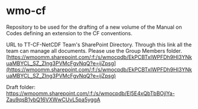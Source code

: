 # wmo-cf

Repository to be used for the drafting of a new volume of the Manual on Codes defining an extension to the CF conventions.

URL to TT-CF-NetCDF Team's SharePoint Directory. Through this link all the team can manage all documents. Please use the Group Members folder.  
[https://wmoomm.sharepoint.com/:f:/s/wmocpdb/EkPCBTxIWPFDh9HI3YNkuaMBYCL_SZ_ZIng3PVMcFgvNqQ?e=ijZpsg](https://wmoomm.sharepoint.com/:f:/s/wmocpdb/EkPCBTxIWPFDh9HI3YNkuaMBYCL_SZ_ZIng3PVMcFgvNqQ?e=ijZpsg)

Draft folder: https://wmoomm.sharepoint.com/:f:/s/wmocpdb/El5E4xQbTbBOjlYa-Zau9qsB1ybQ16VXWwCUvL5pa5yggA
